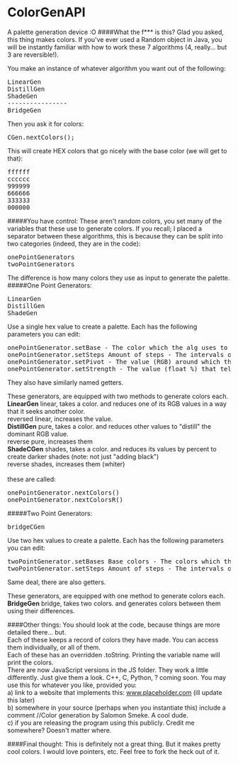 # ColorGenAPI
A palette generation device :O
####What the f*** is this?
Glad you asked, this thing makes colors.
If you've ever used a Random object in Java, you will be instantly familiar with how to work these 7 algorithms (4, really... but 3 are reversible!).

You make an instance of whatever algorithm you want out of the following:
<pre>
LinearGen
DistillGen
ShadeGen
----------------
BridgeGen
</pre>

Then you ask it for colors:
<pre>
CGen.nextColors();
</pre>

This will create HEX colors that go nicely with the base color (we will get to that):
<pre>
ffffff
cccccc
999999
666666
333333
000000
</pre>

#####You have control:
These aren't random colors, you set many of the variables that these use to generate colors. If you recall; I placed a separator between these algorithms, this is because they can be split into two categories (indeed, they are in the code):
<pre>
onePointGenerators
twoPointGenerators
</pre>
The difference is how many colors they use as input to generate the palette.
#####One Point Generators:
<pre>
LinearGen
DistillGen
ShadeGen
</pre>
Use a single hex value to create a palette. Each has the following parameters you can edit:
<pre>
onePointGenerator.setBase - The color which the alg uses to create the palette. {default = ffffff}
onePointGenerator.setSteps Amount of steps - The intervals of colors generated. {default = 2, minimum = 2}
onePointGenerator.setPivot - The value (RGB) around which the algorithm operates. {default = dominant value}
onePointGenerator.setStrength - The value (float %) that tells the algorithm how far from the original color it is allowed to go.
</pre>
They also have similarly named getters.

These generators, are equipped with two methods to generate colors each.<br>
<b>LinearGen</b>
linear, takes a color. and reduces one of its RGB values in a way that it seeks another color.<br>
reversed linear, increases the value.<br>
<b>DistillGen</b>
pure, takes a color. and reduces other values to "distill" the dominant RGB value.<br>
reverse pure, increases them<br>
<b>ShadeCGen</b>
shades, takes a color. and reduces its values by percent to create darker shades (note: not just "adding black")<br>
reverse shades, increases them (whiter)<br>
<br>
these are called:
<pre>
onePointGenerator.nextColors()
onePointGenerator.nextColorsR()
</pre>

#####Two Point Generators:
<pre>
bridgeCGen
</pre>
Use two hex values to create a palette. Each has the following parameters you can edit:
<pre>
twoPointGenerator.setBases Base colors - The colors which the alg uses to create the palette. {default = [ffffff, ffffff]}
twoPointGenerator.setSteps Amount of steps - The intervals of colors generated. {default = 2, minimum = 2}
</pre>
Same deal, there are also getters.

These generators, are equipped with one method to generate colors each.<br>
<b>BridgeGen</b>
bridge, takes two colors. and generates colors between them using their differences.<br>

####Other things:
You should look at the code, because things are more detailed there... but.<br>
Each of these keeps a record of colors they have made. You can access them individually, or all of them.<br>
Each of these has an overridden .toString. Printing the variable name will print the colors.<br>
There are now JavaScript versions in the JS folder. They work a little differently. Just give them a look.
C++, C, Python, ? coming soon.
You may use this for whatever you like, provided you:<br>
a) link to a website that implements this: www.placeholder.com (ill update this later)<br>
b) somewhere in your source (perhaps when you instantiate this) include a comment //Color generation by Salomon Smeke. A cool dude.<br>
c) if you are releasing the program using this publicly. Credit me somewhere? Doesn't matter where.<br>

####Final thought:
This is definitely not a great thing. But it makes pretty cool colors. I would love pointers, etc. Feel free to fork the heck out of it.
